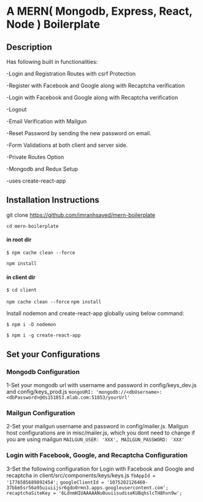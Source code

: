 # A MERN( Mongodb, Express, React, Node ) Boilerplate
## Description
Has following built in functionalities:

-Login and Registration Routes with csrf Protection

-Register with Facebook and Google along with Recaptcha verification

-Login with Facebook and Google along with Recaptcha verification

-Logout

-Email Verification with Mailgun

-Reset Password by sending the new password on email.

-Form Validations at both client and server side.

-Private Routes Option

-Mongodb and Redux Setup

-uses create-react-app


## Installation Instructions

git clone https://github.com/imranhsayed/mern-boilerplate

`cd mern-boilerplate`
#### in root dir
`$ npm cache clean --force`

`npm install`
#### in client dir
`$ cd client`

`npm cache clean --force`
`npm install`

Install nodemon and create-react-app globally using below command:

`$ npm i -D nodemon`

`$ npm i -g create-react-app`

## Set your Configurations
### Mongodb Configuration

1-Set your mongodb url with username and password in config/keys_dev.js and config/keys_prod.js
`mongoURI: 'mongodb://<dbUsername>:<dbPassword>@ds151853.mlab.com:51853/yourUrl'`

### Mailgun Configuration
2-Set your mailgun username and password in config/mailer.js. Mailgun host configurations are in misc/mailer.js, which you dont need to change if you are using mailgun
`MAILGUN_USER: 'XXX',
MAILGUN_PASSWORD: 'XXX'`

### Login with Facebook, Google, and Recaptcha Configuration
3-Set the following configuration for Login with Facebook and Google and recaptcha in client/src/components/keys/keys.js
`fbAppId = '1776585689892454';`
`googleClientId = '1075202126460-37bbm5sr56a95uiuiijsr6gdo0rmn3.apps.googleusercontent.com';`
`recaptchaSiteKey = '6LdnmHIUAAAAANu0uuiisudiseKUBqhslcTH8hvn9w';`
